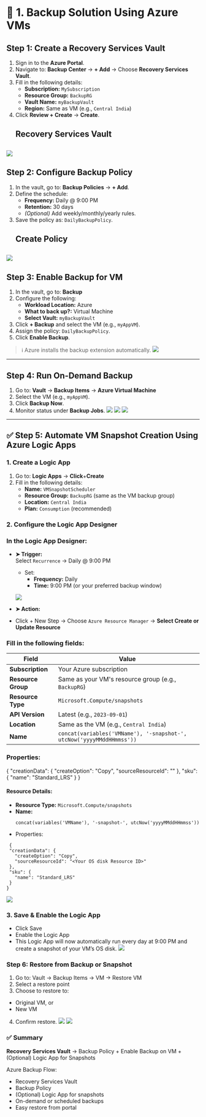 # 🔹 1. Backup Solution Using Azure VMs

## Step 1: Create a Recovery Services Vault

1. Sign in to the **Azure Portal**.
2. Navigate to: **Backup Center** → **+ Add** → Choose **Recovery Services Vault**.
3. Fill in the following details:
   - **Subscription:** `MySubscription`
   - **Resource Group:** `BackupRG`
   - **Vault Name:** `myBackupVault`
   - **Region:** Same as VM (e.g., `Central India`)
4. Click **Review + Create** → **Create**.
   ## Recovery Services Vault 
![](./Photos/azure/az1.jpeg)
---

## Step 2: Configure Backup Policy

1. In the vault, go to: **Backup Policies** → **+ Add**.
2. Define the schedule:
   - **Frequency:** Daily @ 9:00 PM
   - **Retention:** 30 days
   - *(Optional)* Add weekly/monthly/yearly rules.
3. Save the policy as: `DailyBackupPolicy`.
   ## Create Policy
![](./Photos/azure/az2.jpeg)
---

## Step 3: Enable Backup for VM

1. In the vault, go to: **Backup**
2. Configure the following:
   - **Workload Location:** Azure  
   - **What to back up?:** Virtual Machine  
   - **Select Vault:** `myBackupVault`
3. Click **+ Backup** and select the VM (e.g., `myAppVM`).
4. Assign the policy: `DailyBackupPolicy`.
5. Click **Enable Backup**.

> ℹ️ Azure installs the backup extension automatically.
![](./Photos/azure/az3.jpeg)

---

## Step 4: Run On-Demand Backup
1. Go to: **Vault** → **Backup Items** → **Azure Virtual Machine**
2. Select the VM (e.g., `myAppVM`).
3. Click **Backup Now**.
4. Monitor status under **Backup Jobs**.
![](./Photos/azure/az4.jpeg)
![](./Photos/azure/az5.jpeg)
![](./Photos/azure/az6.jpeg)
---

## ✅ Step 5: Automate VM Snapshot Creation Using Azure Logic Apps
### 1. Create a Logic App
1. Go to: **Logic Apps** → **Click**+**Create**
2. Fill in the following details:
   - **Name:** `VMSnapshotScheduler`
   - **Resource Group:** `BackupRG` (same as the VM backup group)
   - **Location:** `Central India`
   - **Plan:** `Consumption` (recommended)

### 2. Configure the Logic App Designer
### In the Logic App Designer:

- **➤ Trigger:**  
  Select `Recurrence` → Daily @ 9:00 PM
  - Set:
      - **Frequency:** Daily
      - **Time:** 9:00 PM (or your preferred backup window)

  ![](./Photos/azure/az7.jpeg)

- **➤ Action:**
-  Click + New Step → Choose `Azure Resource Manager` → **Select Create or Update Resource**
### Fill in the following fields:
| Field              | Value                                                                 |
| ------------------ | --------------------------------------------------------------------- |
| **Subscription**   | Your Azure subscription                                               |
| **Resource Group** | Same as your VM's resource group (e.g., `BackupRG`)                   |
| **Resource Type**  | `Microsoft.Compute/snapshots`                                         |
| **API Version**    | Latest (e.g., `2023-09-01`)                                           |
| **Location**       | Same as the VM (e.g., `Central India`)                                |
| **Name**           | `concat(variables('VMName'), '-snapshot-', utcNow('yyyyMMddHHmmss'))` |

### Properties:
{
  "creationData": {
    "createOption": "Copy",
    "sourceResourceId": "<Your OS disk Resource ID>"
  },
  "sku": {
    "name": "Standard_LRS"
  }
}

#### Resource Details:
- **Resource Type:** `Microsoft.Compute/snapshots`
- **Name:**
  ```text
  concat(variables('VMName'), '-snapshot-', utcNow('yyyyMMddHHmmss'))
  ```
- Properties:
 ```text
  {
  "creationData": {
    "createOption": "Copy",
    "sourceResourceId": "<Your OS disk Resource ID>"
  },
  "sku": {
    "name": "Standard_LRS"
  }
}
``` 
  ![](./Photos/azure/az8.jpeg)
### 3. Save & Enable the Logic App
- Click Save
- Enable the Logic App
- This Logic App will now automatically run every day at 9:00 PM and create a snapshot of your VM’s OS disk.
  ![](./Photos/azure/az9.jpeg)

### Step 6: Restore from Backup or Snapshot
1.  Go to: Vault → Backup Items → VM → Restore VM
2.  Select a restore point
3.   Choose to restore to:
- Original VM, or
- New VM
4. Confirm restore.
    ![](./Photos/azure/az10.jpeg)
    ![](./Photos/azure/az11.jpeg)

### ✅ Summary
**Recovery Services Vault** → Backup Policy + Enable Backup on VM + (Optional) Logic App for Snapshots

Azure Backup Flow:
- Recovery Services Vault
- Backup Policy
- (Optional) Logic App for snapshots
- On-demand or scheduled backups
- Easy restore from portal
